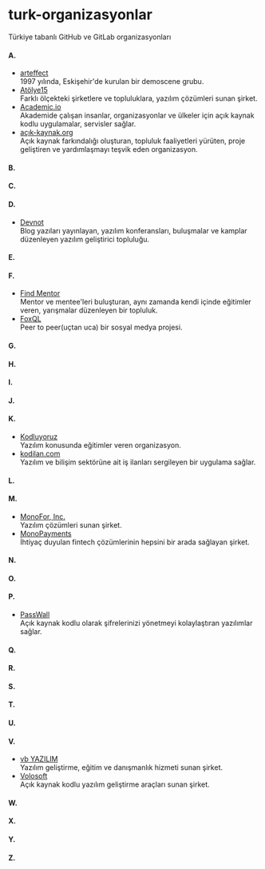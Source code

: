 # turk-organizasyonlar
Türkiye tabanlı GitHub ve GitLab organizasyonları


#### A.
* [arteffect](https://github.com/arteffect) <br />
  1997 yılında, Eskişehir'de kurulan bir demoscene grubu.
* [Atölye15](https://github.com/atolye15) <br />
  Farklı ölçekteki şirketlere ve topluluklara, yazılım çözümleri sunan şirket.
* [Academic.io](https://github.com/academic) <br />
  Akademide çalışan insanlar, organizasyonlar ve ülkeler için açık kaynak kodlu uygulamalar, servisler sağlar.
* [açık-kaynak.org](https://github.com/acikkaynak) <br />
  Açık kaynak farkındalığı oluşturan, topluluk faaliyetleri yürüten, proje geliştiren ve yardımlaşmayı teşvik eden organizasyon.
#### B.
#### C.
#### D.
* [Devnot](https://github.com/devnotcom) <br />
  Blog yazıları yayınlayan, yazılım konferansları, buluşmalar ve kamplar düzenleyen yazılım geliştirici topluluğu.
#### E.
#### F.
* [Find Mentor](https://github.com/findmentor-network) <br />
  Mentor ve mentee'leri buluşturan, aynı zamanda kendi içinde eğitimler veren, yarışmalar düzenleyen bir topluluk.
* [FoxQL](https://github.com/foxql) <br />
  Peer to peer(uçtan uca) bir sosyal medya projesi.
#### G.
#### H.
#### I.
#### J.
#### K.
* [Kodluyoruz](https://github.com/Kodluyoruz) <br />
  Yazılım konusunda eğitimler veren organizasyon.
* [kodilan.com](https://github.com/kodilan-com) <br />
  Yazılım ve bilişim sektörüne ait iş ilanları sergileyen bir uygulama sağlar.
#### L.
#### M.
* [MonoFor, Inc.](https://github.com/monofor) <br />
  Yazılım çözümleri sunan şirket.
* [MonoPayments](https://github.com/monopayments) <br />
  İhtiyaç duyulan fintech çözümlerinin hepsini bir arada sağlayan şirket.
#### N.
#### O.
#### P.
* [PassWall](https://github.com/passwall) <br />
  Açık kaynak kodlu olarak şifrelerinizi yönetmeyi kolaylaştıran yazılımlar sağlar.
#### Q.
#### R.
#### S.
#### T.
#### U.
#### V.
* [vb YAZILIM](https://github.com/vbyazilim) <br />
  Yazılım geliştirme, eğitim ve danışmanlık hizmeti sunan şirket.
* [Volosoft](https://github.com/vbyazilim) <br />
  Açık kaynak kodlu yazılım geliştirme araçları sunan şirket.
#### W.
#### X.
#### Y.
#### Z.
